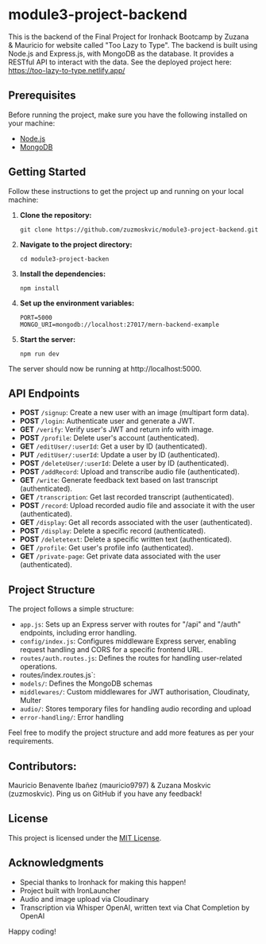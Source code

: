 # module3-project-backend

This is the backend of the Final Project for Ironhack Bootcamp by Zuzana & Mauricio for website called "Too Lazy to Type".
The backend is built using Node.js and Express.js, with MongoDB as the database. It provides a RESTful API to interact with the data.
See the deployed project here: https://too-lazy-to-type.netlify.app/

## Prerequisites

Before running the project, make sure you have the following installed on your machine:

- [Node.js](https://nodejs.org)
- [MongoDB](https://www.mongodb.com)

## Getting Started

Follow these instructions to get the project up and running on your local machine:

1. **Clone the repository:**

   ```
   git clone https://github.com/zuzmoskvic/module3-project-backend.git
   ```

2. **Navigate to the project directory:**

   ```
   cd module3-project-backen
   ```

3. **Install the dependencies:**

   ```
   npm install
   ```

4. **Set up the environment variables:**

   ```
   PORT=5000
   MONGO_URI=mongodb://localhost:27017/mern-backend-example
   ```

5. **Start the server:**

   ```
   npm run dev
   ```

The server should now be running at http://localhost:5000.

## API Endpoints

- **POST** `/signup`: Create a new user with an image (multipart form data).
- **POST** `/login`: Authenticate user and generate a JWT.
- **GET** `/verify`: Verify user's JWT and return info with image.
- **POST** `/profile`: Delete user's account (authenticated).
- **GET** `/editUser/:userId`: Get a user by ID (authenticated).
- **PUT** `/editUser/:userId`: Update a user by ID (authenticated).
- **POST** `/deleteUser/:userId`: Delete a user by ID (authenticated).
- **POST** `/addRecord`: Upload and transcribe audio file (authenticated).
- **GET** `/write`: Generate feedback text based on last transcript (authenticated).
- **GET** `/transcription`: Get last recorded transcript (authenticated).
- **POST** `/record`: Upload recorded audio file and associate it with the user (authenticated).
- **GET** `/display`: Get all records associated with the user (authenticated).
- **POST** `/display`: Delete a specific record (authenticated).
- **POST** `/deletetext`: Delete a specific written text (authenticated).
- **GET** `/profile`: Get user's profile info (authenticated).
- **GET** `/private-page`: Get private data associated with the user (authenticated).


## Project Structure

The project follows a simple structure:

- `app.js`: Sets up an Express server with routes for "/api" and "/auth" endpoints, including error handling.
- `config/index.js`: Configures middleware Express server, enabling request handling and CORS for a specific frontend URL.
- `routes/auth.routes.js`: Defines the routes for handling user-related operations.
-  routes/index.routes.js`: 
- `models/`: Defines the MongoDB schemas
- `middlewares/`: Custom middlewares for JWT authorisation, Cloudinaty, Multer
- `audio/`: Stores temporary files for handling audio recording and upload 
- `error-handling/`: Error handling

Feel free to modify the project structure and add more features as per your requirements.

## Contributors:

 Mauricio Benavente Ibañez (mauricio9797) & Zuzana Moskvic (zuzmoskvic). Ping us on GitHub if you have any feedback!

## License

This project is licensed under the [MIT License](LICENSE).

## Acknowledgments

- Special thanks to Ironhack for making this happen! 
- Project built with IronLauncher
- Audio and image upload via Cloudinary
- Transcription via Whisper OpenAI, written text via Chat Completion by OpenAI 

Happy coding!
